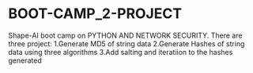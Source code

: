 # BOOT-CAMP_2-PROJECT
Shape-AI boot camp on PYTHON AND NETWORK SECURITY. 
There are three project:
1.Generate MD5 of string data
2.Generate Hashes of string data using three algorithms 
3.Add salting and iteratiion to the hashes generated

